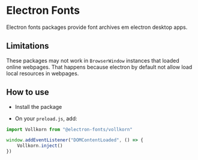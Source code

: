 # Electron Fonts

Electron fonts packages provide font archives em electron desktop apps.

## Limitations

These packages may not work in `BrowserWindow` instances that loaded online webpages. That happens because electron by default not allow load local resources in webpages.

## How to use

* Install the package

* On your `preload.js`, add:

```ts
import Vollkorn from "@electron-fonts/vollkorn"

window.addEventListener("DOMContentLoaded", () => {
    Vollkorn.inject()
})
```